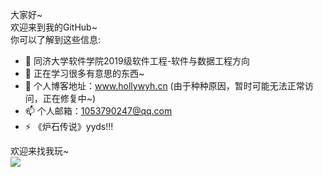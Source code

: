大家好~  
欢迎来到我的GitHub~  
你可以了解到这些信息:  
- 🔭 同济大学软件学院2019级软件工程-软件与数据工程方向
- 🌱 正在学习很多有意思的东西~
- 💬 个人博客地址：www.hollywyh.cn  (由于种种原因，暂时可能无法正常访问，正在修复中~)
- 📫 个人邮箱：1053790247@qq.com
- ⚡  《炉石传说》yyds!!!

欢迎来找我玩~  
<img align="bottom" src="https://github-readme-stats.vercel.app/api?username=HOLLYwyh&show_icons=true&icon_color=CE1D2D&text_color=718096&bg_color=ffffff&hide_title=true" />


<!--
**HOLLYwyh/HOLLYwyh** is a ✨ _special_ ✨ repository because its `README.md` (this file) appears on your GitHub profile.

Here are some ideas to get you started:

- 🔭 I’m currently working on ...
- 🌱 I’m currently learning ...
- 👯 I’m looking to collaborate on ...
- 🤔 I’m looking for help with ...
- 💬 Ask me about ...
- 📫 How to reach me: ...
- 😄 Pronouns: ...
- ⚡ Fun fact: ...
-->
